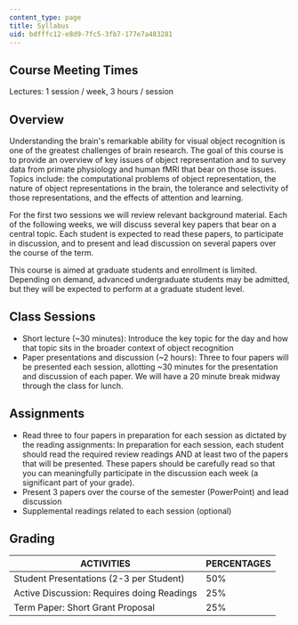 ```yaml
---
content_type: page
title: Syllabus
uid: bdfffc12-e8d9-7fc5-3fb7-177e7a483281
---
```


Course Meeting Times
--------------------

Lectures: 1 session / week, 3 hours / session

Overview
--------

Understanding the brain's remarkable ability for visual object recognition is one of the greatest challenges of brain research. The goal of this course is to provide an overview of key issues of object representation and to survey data from primate physiology and human fMRI that bear on those issues. Topics include: the computational problems of object representation, the nature of object representations in the brain, the tolerance and selectivity of those representations, and the effects of attention and learning.

For the first two sessions we will review relevant background material. Each of the following weeks, we will discuss several key papers that bear on a central topic. Each student is expected to read these papers, to participate in discussion, and to present and lead discussion on several papers over the course of the term.

This course is aimed at graduate students and enrollment is limited. Depending on demand, advanced undergraduate students may be admitted, but they will be expected to perform at a graduate student level.

Class Sessions
--------------

*   Short lecture (~30 minutes): Introduce the key topic for the day and how that topic sits in the broader context of object recognition
*   Paper presentations and discussion (~2 hours): Three to four papers will be presented each session, allotting ~30 minutes for the presentation and discussion of each paper. We will have a 20 minute break midway through the class for lunch.

Assignments
-----------

*   Read three to four papers in preparation for each session as dictated by the reading assignments: In preparation for each session, each student should read the required review readings AND at least two of the papers that will be presented. These papers should be carefully read so that you can meaningfully participate in the discussion each week (a significant part of your grade).
*   Present 3 papers over the course of the semester (PowerPoint) and lead discussion
*   Supplemental readings related to each session (optional)

Grading
-------

| ACTIVITIES | PERCENTAGES |
| --- | --- |
| Student Presentations (2-3 per Student) | 50% |
| Active Discussion: Requires doing Readings | 25% |
| Term Paper: Short Grant Proposal | 25%